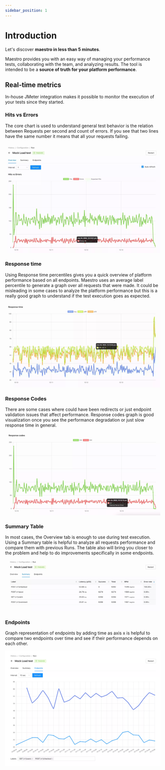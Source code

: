 ```yaml
---
sidebar_position: 1
---
```


# Introduction

Let's discover **maestro in less than 5 minutes**.

Maestro provides you with an easy way of managing your performance tests, collaborating with the team, and analyzing results. The tool is intended to be a **source of truth for your platform performance**.

## Real-time metrics

In-house JMeter integration makes it possible to monitor the execution of your tests since they started.

### Hits vs Errors

The core chart is used to understand general test behavior is the relation between Requests per second and count of errors. If you see that two lines have the same number it means that all your requests failing.

![hits_vs_errors](./assets/hits_vs_errors.webp)

### Response time

Using Response time percentiles gives you a quick overview of platform performance based on all endpoints. Maestro uses an average label percentile to generate a graph over all requests that were made. It could be misleading in some cases to analyze the platform performance but this is a really good graph to understand if the test execution goes as expected.

![response_time](./assets/response_time.webp)

### Response Codes

There are some cases where could have been redirects or just endpoint validation issues that affect performance. Response codes graph is good visualization once you see the performance degradation or just slow response time in general.

![response_codes](assets/response_codes.webp)

### Summary Table

In most cases, the Overview tab is enough to use during test execution. Using a Summary table is helpful to analyze all requests performance and compare them with previous Runs. The table also will bring you closer to the problem and help to do improvements specifically in some endpoints.

![summary](assets/summary.webp)

### Endpoints

Graph representation of endpoints by adding time as axis x is helpful to compare two endpoints over time and see if their performance depends on each other.

![endpoints](assets/endpoints.webp)
